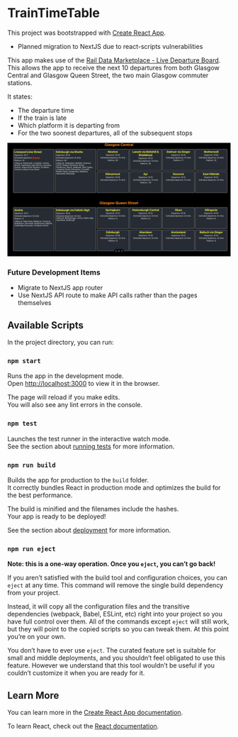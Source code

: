 # TrainTimeTable

This project was bootstrapped with [Create React App](https://github.com/facebook/create-react-app).
* Planned migration to NextJS due to react-scripts vulnerabilities

This app makes use of the [Rail Data Marketplace - Live Departure Board](https://raildata.org.uk/dashboard/dataProduct/P-9a01dd96-7211-4912-bcbb-c1b5d2e35609/overview). This allows the app to receive the next 10 departures from both Glasgow Central and Glasgow Queen Street, the two main Glasgow commuter stations.

It states:
- The departure time
- If the train is late
- Which platform it is departing from
- For the two soonest departures, all of the subsequent stops

![Alt text](<assets/trainTimetable.png>)

### Future Development Items

- Migrate to NextJS app router
- Use NextJS API route to make API calls rather than the pages themselves

## Available Scripts

In the project directory, you can run:

### `npm start`

Runs the app in the development mode.\
Open [http://localhost:3000](http://localhost:3000) to view it in the browser.

The page will reload if you make edits.\
You will also see any lint errors in the console.

### `npm test`

Launches the test runner in the interactive watch mode.\
See the section about [running tests](https://facebook.github.io/create-react-app/docs/running-tests) for more information.

### `npm run build`

Builds the app for production to the `build` folder.\
It correctly bundles React in production mode and optimizes the build for the best performance.

The build is minified and the filenames include the hashes.\
Your app is ready to be deployed!

See the section about [deployment](https://facebook.github.io/create-react-app/docs/deployment) for more information.

### `npm run eject`

**Note: this is a one-way operation. Once you `eject`, you can’t go back!**

If you aren’t satisfied with the build tool and configuration choices, you can `eject` at any time. This command will remove the single build dependency from your project.

Instead, it will copy all the configuration files and the transitive dependencies (webpack, Babel, ESLint, etc) right into your project so you have full control over them. All of the commands except `eject` will still work, but they will point to the copied scripts so you can tweak them. At this point you’re on your own.

You don’t have to ever use `eject`. The curated feature set is suitable for small and middle deployments, and you shouldn’t feel obligated to use this feature. However we understand that this tool wouldn’t be useful if you couldn’t customize it when you are ready for it.

## Learn More

You can learn more in the [Create React App documentation](https://facebook.github.io/create-react-app/docs/getting-started).

To learn React, check out the [React documentation](https://reactjs.org/).
